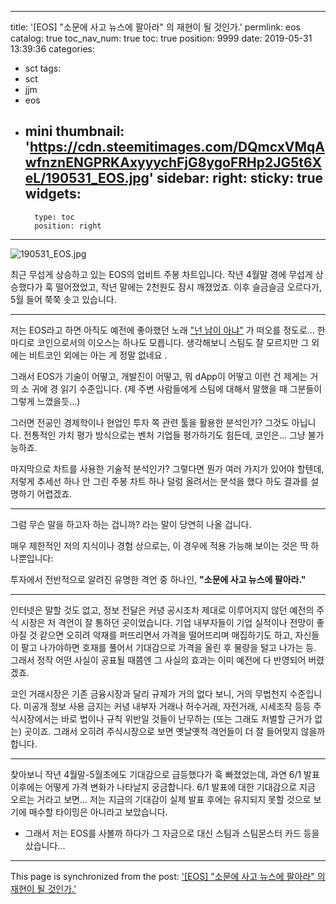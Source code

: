 
---
title: '[EOS] "소문에 사고 뉴스에 팔아라" 의 재현이 될 것인가.'
permlink: eos
catalog: true
toc_nav_num: true
toc: true
position: 9999
date: 2019-05-31 13:39:36
categories:
- sct
tags:
- sct
- jjm
- eos
- mini
thumbnail: 'https://cdn.steemitimages.com/DQmcxVMqAwfnznENGPRKAxyyychFjG8ygoFRHp2JG5t6XeL/190531_EOS.jpg'
sidebar:
    right:
        sticky: true
widgets:
    -
        type: toc
        position: right
---


![190531_EOS.jpg](https://cdn.steemitimages.com/DQmcxVMqAwfnznENGPRKAxyyychFjG8ygoFRHp2JG5t6XeL/190531_EOS.jpg)
<br>

최근 무섭게 상승하고 있는 EOS의 업비트 주봉 차트입니다. 작년 4월말 경에 무섭게 상승했다가 훅 떨어졌었고, 작년 말에는 2천원도 잠시 깨졌었죠. 이후 슬금슬금 오르다가, 5월 들어 쭉쭉 솟고 있습니다.

---

저는 EOS라고 하면 아직도 예전에 좋아했던 노래 ["넌 남이 아냐"](https://www.youtube.com/watch?v=chKjMICQeE8) 가 떠오를 정도로... 한마디로 코인으로서의 이오스는 하나도 모릅니다.  생각해보니 스팀도 잘 모르지만 그 외에는 비트코인 외에는 아는 게 정말 없네요 .

그래서 EOS가 기술이 어떻고, 개발진이 어떻고, 뭐 dApp이 어떻고 이런 건 제게는 거의 소 귀에 경 읽기 수준입니다. (제 주변 사람들에게 스팀에 대해서 말했을 때 그분들이 그렇게 느꼈을듯...)

그러면 전공인 경제학이나 현업인 투자 쪽 관련 툴을 활용한 분석인가? 그것도 아닙니다. 전통적인 가치 평가 방식으로는 벤처 기업들 평가하기도 힘든데, 코인은... 그냥 불가능하죠. 

마지막으로 차트를 사용한 기술적 분석인가? 그렇다면 뭔가 여러 가지가 있어야 할텐데, 저렇게 추세선 하나 안 그린 주봉 차트 하나 덜렁 올려서는 분석을 했다 하도 결과를 설명하기 어렵겠죠.

---

그럼 무슨 말을 하고자 하는 겁니까? 라는 말이 당연히 나올 겁니다.

매우 제한적인 저의 지식이나 경험 상으로는, 이 경우에 적용 가능해 보이는 것은 딱 하나뿐입니다:

투자에서 전반적으로 알려진 유명한 격언 중 하나인, **"소문에 사고 뉴스에 팔아라."**

---

인터넷은 말할 것도 없고, 정보 전달은 커녕 공시조차 제대로 이루어지지 않던 예전의 주식 시장은 저 격언이 잘 통하던 곳이었습니다. 기업 내부자들이 기업 실적이나 전망이 좋아질 것 같으면 오히려 악재를 퍼뜨리면서 가격을 떨어뜨리며 매집하기도 하고, 자신들이 팔고 나가야하면 호재를 풀어서 기대감으로 가격을 올린 후 물량을 털고 나가는 등. 그래서 정작 어떤 사실이 공표될 때쯤엔 그 사실의 효과는 이미 예전에 다 반영되어 버렸겠죠.

코인 거래시장은 기존 금융시장과 달리 규제가 거의 없다 보니, 거의 무법천지 수준입니다. 미공개 정보 사용 금지는 커녕 내부자 거래나 허수거래, 자전거래, 시세조작 등등 주식시장에서는 바로 법이나 규칙 위반일 것들이 난무하는 (또는 그래도 처벌할 근거가 없는) 곳이죠. 그래서 오히려 주식시장으로 보면 옛날옛적 격언들이 더 잘 들어맞지 않을까 합니다. 

---

찾아보니 작년 4월말-5월초에도 기대감으로 급등했다가 훅 빠졌었는데, 과연 6/1 발표 이후에는 어떻게 가격 변화가 나타날지 궁금합니다. 6/1 발표에 대한 기대감으로 지금 오르는 거라고 보면... 저는 지금의 기대감이 실제 발표 후에는 유지되지 못할 것으로 보기에 매수할 타이밍은 아니라고 보았습니다.

* 그래서 저는 EOS를 사볼까 하다가 그 자금으로 대신 스팀과 스팀몬스터 카드 등을 샀습니다...

- - -

This page is synchronized from the post: ['[EOS] "소문에 사고 뉴스에 팔아라" 의 재현이 될 것인가.'](https://steemit.com/@glory7/eos)
